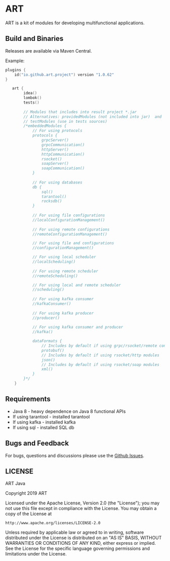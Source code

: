 # ART

ART is a kit of modules for developing multifunctional applications.


## Build and Binaries
Releases are available via Maven Central.

Example:

```kotlin
plugins {
    id("io.github.art.project") version "1.0.62"
}

   art {
        idea()
        lombok()
        tests()
        
        // Modules that includes into result project *.jar 
        // Alternatives: providedModules (not included into jar)  and 
        // testModules (use in tests sources)
        /*embeddedModules {
            // For using protocols
            protocols {
                grpcServer()
                grpcCommunication()
                httpServer()
                httpCommunication()
                rsocket()
                soapServer()
                soapCommunication()
            }
            
            // For using databases
            db {
                sql()
                tarantool()
                rocksdb()
            }   
            
            // For using file configurations
            //localConfigurationManagement()
            
            // For using remote configurations    
            //remoteConfigurationManagement()

            // For using file and configurations    
            //configurationManagement()

            // For using local scheduler
            //localScheduling()
            
            // For using remote scheduler
            //remoteScheduling()

            // For using local and remote scheduler
            //scheduling()
            
            // For using kafka consumer
            //kafkaConsumer()            
            
            // For using kafka producer
            //producer()            
            
            // For using kafka consumer and producer
            //kafka()            

            dataFormats {
                // Includes by default if using grpc/rsocket/remote configuration modules
                protobuf()
                // Includes by default if using rsocket/http modules
                json()
                // Includes by default if using rsocket/soap modules
                xml()
            }            
        }*/  
    }
```
## Requirements

- Java 8 - heavy dependence on Java 8 functional APIs
- If using tarantool - installed tarantool
- If using kafka - installed kafka
- If using sql - installed SQL db

## Bugs and Feedback

For bugs, questions and discussions please use the [Github Issues](https://github.com/art-community/art/issues).

## LICENSE

ART Java

Copyright 2019 ART

Licensed under the Apache License, Version 2.0 (the "License");
you may not use this file except in compliance with the License.
You may obtain a copy of the License at

    http://www.apache.org/licenses/LICENSE-2.0

Unless required by applicable law or agreed to in writing, software
distributed under the License is distributed on an "AS IS" BASIS,
WITHOUT WARRANTIES OR CONDITIONS OF ANY KIND, either express or implied.
See the License for the specific language governing permissions and
limitations under the License.
